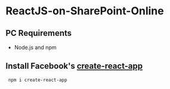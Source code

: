 # ReactJS-on-SharePoint-Online

## PC Requirements

- Node.js and npm

## Install Facebook's [create-react-app](https://github.com/facebook/create-react-app)

```
 npm i create-react-app
```
